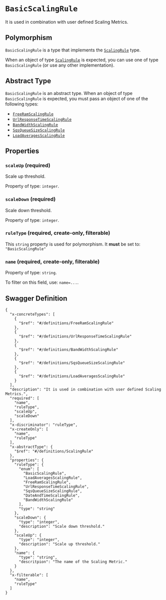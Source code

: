 # `BasicScalingRule` #

It is used in combination with user defined Scaling Metrics.

## Polymorphism ##

`BasicScalingRule` is a type that implements the [`ScalingRule`](./../definitions/ScalingRule.mkd) type.

When an object of type [`ScalingRule`](./../definitions/ScalingRule.mkd) is expected, you can use one of type `BasicScalingRule`
(or use any other implementation).

## Abstract Type ##

`BasicScalingRule` is an abstract type. When an object of type `BasicScalingRule` is expected, you must pass an object of
one of the following types:

  + [`FreeRamScalingRule`](./../definitions/FreeRamScalingRule.mkd)
  + [`UrlResponseTimeScalingRule`](./../definitions/UrlResponseTimeScalingRule.mkd)
  + [`BandWidthScalingRule`](./../definitions/BandWidthScalingRule.mkd)
  + [`SqsQueueSizeScalingRule`](./../definitions/SqsQueueSizeScalingRule.mkd)
  + [`LoadAveragesScalingRule`](./../definitions/LoadAveragesScalingRule.mkd)




## Properties ##

### `scaleUp` (required) ###

Scale up threshold.


Property of type: `integer`.




### `scaleDown` (required) ###

Scale down threshold.


Property of type: `integer`.




### `ruleType` (required, create-only, filterable) ###




This `string` property is used for polymorphism. It **must** be set to: `"BasicScalingRule"`


### `name` (required, create-only, filterable) ###




Property of type: `string`.


To filter on this field, use: `name=...`.





## Swagger Definition ##

    {
      "x-concreteTypes": [
        {
          "$ref": "#/definitions/FreeRamScalingRule"
        }, 
        {
          "$ref": "#/definitions/UrlResponseTimeScalingRule"
        }, 
        {
          "$ref": "#/definitions/BandWidthScalingRule"
        }, 
        {
          "$ref": "#/definitions/SqsQueueSizeScalingRule"
        }, 
        {
          "$ref": "#/definitions/LoadAveragesScalingRule"
        }
      ], 
      "description": "It is used in combination with user defined Scaling Metrics.", 
      "required": [
        "name", 
        "ruleType", 
        "scaleUp", 
        "scaleDown"
      ], 
      "x-discriminator": "ruleType", 
      "x-createOnly": [
        "name", 
        "ruleType"
      ], 
      "x-abstractType": {
        "$ref": "#/definitions/ScalingRule"
      }, 
      "properties": {
        "ruleType": {
          "enum": [
            "BasicScalingRule", 
            "LoadAveragesScalingRule", 
            "FreeRamScalingRule", 
            "UrlResponseTimeScalingRule", 
            "SqsQueueSizeScalingRule", 
            "DateAndTimeScalingRule", 
            "BandWidthScalingRule"
          ], 
          "type": "string"
        }, 
        "scaleDown": {
          "type": "integer", 
          "description": "Scale down threshold."
        }, 
        "scaleUp": {
          "type": "integer", 
          "description": "Scale up threshold."
        }, 
        "name": {
          "type": "string", 
          "descritpion": "The name of the Scaling Metric."
        }
      }, 
      "x-filterable": [
        "name", 
        "ruleType"
      ]
    }
